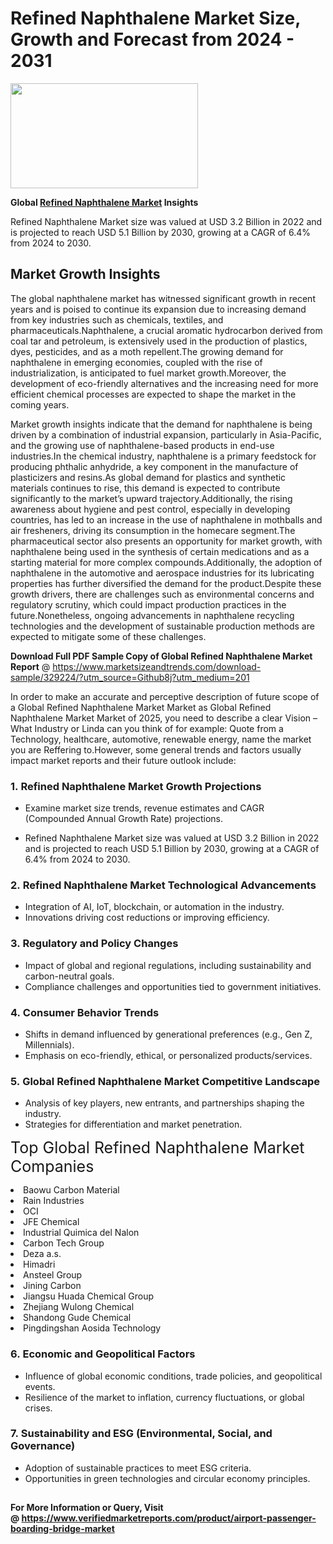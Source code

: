 <H1>Refined Naphthalene Market Size, Growth and Forecast from 2024 - 2031</H1><img class="aligncenter size-medium wp-image-584254" src="https://thirdeyenews.in/wp-content/uploads/2024/09/Global-Market-Research-300x168.jpeg" alt="" width="300" height="168" /><p><strong>Global&nbsp;<a href="https://www.marketsizeandtrends.com/download-sample/329224/?utm_source=Github8j?utm_medium=201">Refined Naphthalene Market</a> Insights</strong></p><p>Refined Naphthalene Market size was valued at USD 3.2 Billion in 2022 and is projected to reach USD 5.1 Billion by 2030, growing at a CAGR of 6.4% from 2024 to 2030.</p><p><h2>Market Growth Insights</h2> The global naphthalene market has witnessed significant growth in recent years and is poised to continue its expansion due to increasing demand from key industries such as chemicals, textiles, and pharmaceuticals.Naphthalene, a crucial aromatic hydrocarbon derived from coal tar and petroleum, is extensively used in the production of plastics, dyes, pesticides, and as a moth repellent.The growing demand for naphthalene in emerging economies, coupled with the rise of industrialization, is anticipated to fuel market growth.Moreover, the development of eco-friendly alternatives and the increasing need for more efficient chemical processes are expected to shape the market in the coming years.<p>Market growth insights indicate that the demand for naphthalene is being driven by a combination of industrial expansion, particularly in Asia-Pacific, and the growing use of naphthalene-based products in end-use industries.In the chemical industry, naphthalene is a primary feedstock for producing phthalic anhydride, a key component in the manufacture of plasticizers and resins.As global demand for plastics and synthetic materials continues to rise, this demand is expected to contribute significantly to the market’s upward trajectory.Additionally, the rising awareness about hygiene and pest control, especially in developing countries, has led to an increase in the use of naphthalene in mothballs and air fresheners, driving its consumption in the homecare segment.The pharmaceutical sector also presents an opportunity for market growth, with naphthalene being used in the synthesis of certain medications and as a starting material for more complex compounds.Additionally, the adoption of naphthalene in the automotive and aerospace industries for its lubricating properties has further diversified the demand for the product.Despite these growth drivers, there are challenges such as environmental concerns and regulatory scrutiny, which could impact production practices in the future.Nonetheless, ongoing advancements in naphthalene recycling technologies and the development of sustainable production methods are expected to mitigate some of these challenges.<p><span class=""><strong>Download Full PDF Sample Copy of Global Refined Naphthalene Market Report</strong> @ <a href="https://www.marketsizeandtrends.com/download-sample/329224/?utm_source=Github8j?utm_medium=201" target="_blank">https://www.marketsizeandtrends.com/download-sample/329224/?utm_source=Github8j?utm_medium=201</a></span></p><p>In order to make an accurate and perceptive description of future scope of a Global&nbsp;Refined Naphthalene Market Market as Global&nbsp;Refined Naphthalene Market Market of 2025, you need to describe a clear Vision &ndash; What Industry or Linda can you think of for example: Quote from a Technology, healthcare, automotive, renewable energy, name the market you are Reffering to.However, some general trends and factors usually impact market reports and their future outlook include:</p><h3>1.&nbsp;<strong>Refined Naphthalene Market Growth Projections</strong></h3><ul><li>Examine market size trends, revenue estimates and CAGR (Compounded Annual Growth Rate) projections.</li><li><p>Refined Naphthalene Market size was valued at USD 3.2 Billion in 2022 and is projected to reach USD 5.1 Billion by 2030, growing at a CAGR of 6.4% from 2024 to 2030.</p></li></ul><h3>2.&nbsp;<strong>Refined Naphthalene Market Technological Advancements</strong></h3><ul><li>Integration of AI, IoT, blockchain, or automation in the industry.</li><li>Innovations driving cost reductions or improving efficiency.</li></ul><h3>3.&nbsp;<strong>Regulatory and Policy Changes</strong></h3><ul><li>Impact of global and regional regulations, including sustainability and carbon-neutral goals.</li><li>Compliance challenges and opportunities tied to government initiatives.</li></ul><h3>4.&nbsp;<strong>Consumer Behavior Trends</strong></h3><ul><li>Shifts in demand influenced by generational preferences (e.g., Gen Z, Millennials).</li><li>Emphasis on eco-friendly, ethical, or personalized products/services.</li></ul><h3>5.&nbsp;<strong>Global Refined Naphthalene Market Competitive Landscape</strong></h3><ul><li>Analysis of key players, new entrants, and partnerships shaping the industry.</li><li>Strategies for differentiation and market penetration.</li></ul><p data-pm-slice="1 1 []"><span style="color: inherit; font-family: inherit; font-size: 25px;">Top Global Refined Naphthalene Market Companies</span></p><div class="" data-test-id=""><p><li>Baowu Carbon Material</li><li> Rain Industries</li><li> OCI</li><li> JFE Chemical</li><li> Industrial Quimica del Nalon</li><li> Carbon Tech Group</li><li> Deza a.s.</li><li> Himadri</li><li> Ansteel Group</li><li> Jining Carbon</li><li> Jiangsu Huada Chemical Group</li><li> Zhejiang Wulong Chemical</li><li> Shandong Gude Chemical</li><li> Pingdingshan Aosida Technology</li></p></div><h3>6.&nbsp;<strong>Economic and Geopolitical Factors</strong></h3><ul><li>Influence of global economic conditions, trade policies, and geopolitical events.</li><li>Resilience of the market to inflation, currency fluctuations, or global crises.</li></ul><h3>7.&nbsp;<strong>Sustainability and ESG (Environmental, Social, and Governance)</strong></h3><ul><li>Adoption of sustainable practices to meet ESG criteria.</li><li>Opportunities in green technologies and circular economy principles.</li></ul><h2><strong style="font-size: 14px;">For More Information or Query, Visit @&nbsp;</strong><a style="background-color: #ffffff; font-size: 14px;" href="https://www.marketsizeandtrends.com/report/refined-naphthalene-market/" target="_blank">https://www.verifiedmarketreports.com/product/airport-passenger-boarding-bridge-market</a></h2>